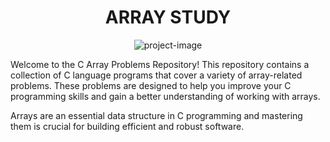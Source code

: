 <h1 align="center" id="title">ARRAY STUDY</h1>

<p align="center"><img src="https://socialify.git.ci/gauravdaultani/array_study/image?language=1&amp;name=1&amp;owner=1&amp;theme=Light" alt="project-image"></p>

<p>Welcome to the C Array Problems Repository! This repository contains a collection of C language programs that cover a variety of array-related problems. These problems are designed to help you improve your C programming skills and gain a better understanding of working with arrays.</p>

Arrays are an essential data structure in C programming and mastering them is crucial for building efficient and robust software.
